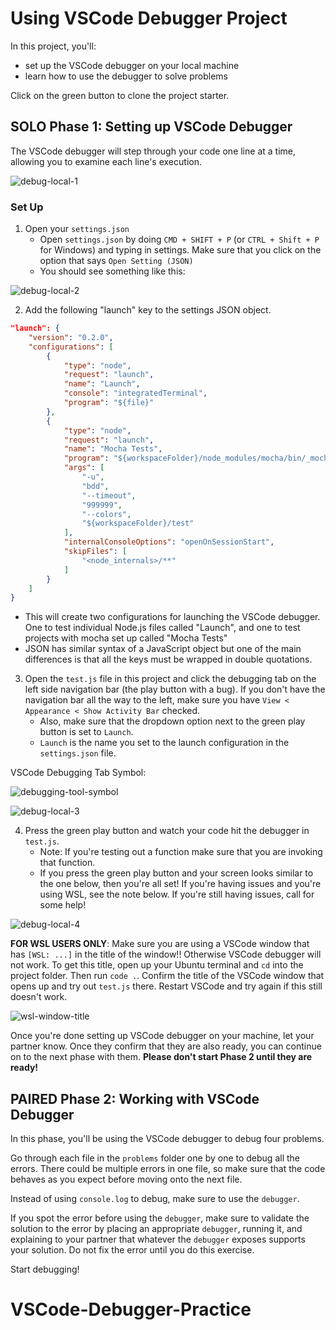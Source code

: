 
# Using VSCode Debugger Project

In this project, you'll:

* set up the VSCode debugger on your local machine
* learn how to use the debugger to solve problems

Click on the green button to clone the project starter.

## SOLO Phase 1: Setting up VSCode Debugger

The VSCode debugger will step through your code one line at a time, allowing you
to examine each line's execution.

![debug-local-1]

### Set Up

1. Open your `settings.json`
   * Open `settings.json` by doing `CMD + SHIFT + P` (or `CTRL + Shift + P` for
   Windows) and typing in settings. Make sure that you click on the option that
   says `Open Setting (JSON)`
   * You should see something like this:


![debug-local-2]

2. Add the following "launch" key to the settings JSON object.

```json
"launch": {
    "version": "0.2.0",
    "configurations": [
        {
            "type": "node",
            "request": "launch",
            "name": "Launch",
            "console": "integratedTerminal",
            "program": "${file}"
        },
        {
            "type": "node",
            "request": "launch",
            "name": "Mocha Tests",
            "program": "${workspaceFolder}/node_modules/mocha/bin/_mocha",
            "args": [
                "-u",
                "bdd",
                "--timeout",
                "999999",
                "--colors",
                "${workspaceFolder}/test"
            ],
            "internalConsoleOptions": "openOnSessionStart",
            "skipFiles": [
                "<node_internals>/**"
            ]
        }
    ]
}
```

* This will create two configurations for launching the VSCode debugger.
  One to test individual Node.js files called "Launch", and one to test projects
  with mocha set up called "Mocha Tests"
* JSON has similar syntax of a JavaScript object but one of the main differences
  is that all the keys must be wrapped in double quotations.

3. Open the `test.js` file in this project and click the debugging tab on the
   left side navigation bar (the play button with a bug). If you don't have the
   navigation bar all the way to the left, make sure you have `View < Appearance
   < Show Activity Bar` checked.
   * Also, make sure that the dropdown option next to the green play button is
     set to `Launch`.
   * `Launch` is the name you set to the launch configuration in the
     `settings.json` file.

VSCode Debugging Tab Symbol:

![debugging-tool-symbol]

![debug-local-3]

4. Press the green play button and watch your code hit the debugger in
   `test.js`.
   * Note: If you're testing out a function make sure that you are invoking that
     function.
   * If you press the green play button and your screen looks similar to the one
     below, then you're all set! If you're having issues and you're using WSL,
     see the note below. If you're still having issues, call for some help!

![debug-local-4]

**FOR WSL USERS ONLY**: Make sure you are using a VSCode window that has
`[WSL: ...]` in the title of the window!! Otherwise VSCode debugger will not
work. To get this title, open up your Ubuntu terminal and `cd` into the project
folder. Then run `code .`. Confirm the title of the VSCode window that opens up
and try out `test.js` there. Restart VSCode and try again if this still doesn't
work.

![wsl-window-title]

Once you're done setting up VSCode debugger on your machine, let your partner
know. Once they confirm that they are also ready, you can continue on to the
next phase with them. **Please don't start Phase 2 until they are ready!**

## PAIRED Phase 2: Working with VSCode Debugger

In this phase, you'll be using the VSCode debugger to debug four problems.

Go through each file in the `problems` folder one by one to debug all the
errors. There could be multiple errors in one file, so make sure that the code
behaves as you expect before moving onto the next file.

Instead of using `console.log` to debug, make sure to use the `debugger`.

If you spot the error before using the `debugger`, make sure to validate the
solution to the error by placing an appropriate `debugger`, running it, and
explaining to your partner that whatever the `debugger` exposes supports your
solution. Do not fix the error until you do this exercise.

Start debugging!

[debug-local-1]: https://appacademy-open-assets.s3-us-west-1.amazonaws.com/Modular-Curriculum/content/javascript/nodejs/vscode-debugger/debug_local_1.png
[debug-local-2]: https://appacademy-open-assets.s3-us-west-1.amazonaws.com/Modular-Curriculum/content/javascript/nodejs/vscode-debugger/debug_local_2.png
[debugging-tool-symbol]: https://appacademy-open-assets.s3-us-west-1.amazonaws.com/Modular-Curriculum/content/javascript/nodejs/vscode-debugger/debugging-tool-symbol.png
[debug-local-3]: https://appacademy-open-assets.s3-us-west-1.amazonaws.com/Modular-Curriculum/content/javascript/nodejs/vscode-debugger/debug_local_3.png
[debug-local-4]: https://appacademy-open-assets.s3-us-west-1.amazonaws.com/Modular-Curriculum/content/javascript/nodejs/vscode-debugger/debug_local_4.png
[wsl-window-title]: https://appacademy-open-assets.s3-us-west-1.amazonaws.com/Modular-Curriculum/content/javascript/nodejs/vscode-debugger/wsl-window-title.png
# VSCode-Debugger-Practice
